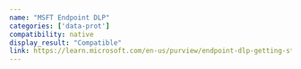 ```yaml
---
name: "MSFT Endpoint DLP"
categories: ['data-prot']
compatibility: native
display_result: "Compatible"
link: https://learn.microsoft.com/en-us/purview/endpoint-dlp-getting-started
---
```

